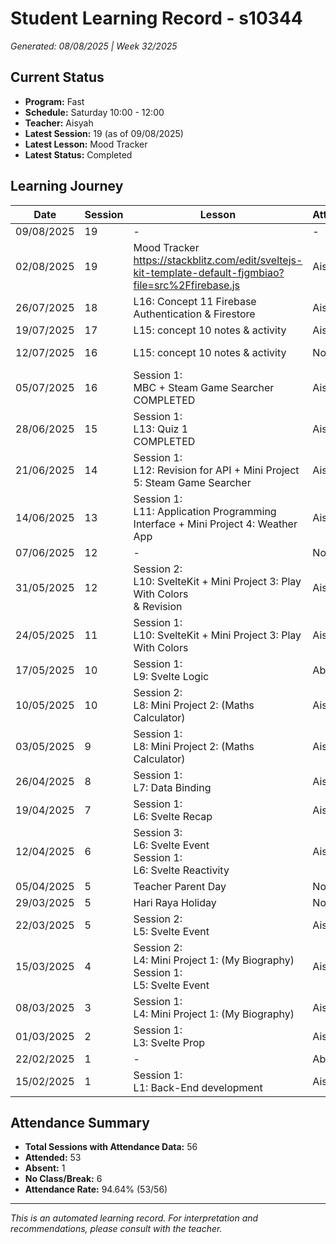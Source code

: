 # Student Learning Record - s10344
*Generated: 08/08/2025 | Week 32/2025*

## Current Status
- **Program:** Fast
- **Schedule:** Saturday 10:00 - 12:00  
- **Teacher:** Aisyah
- **Latest Session:** 19 (as of 09/08/2025)
- **Latest Lesson:** Mood Tracker
- **Latest Status:** Completed

## Learning Journey
| Date       | Session | Lesson                                                                                                         | Attendance | Progress     |
|------------|---------|----------------------------------------------------------------------------------------------------------------|------------|--------------|
| 09/08/2025 | 19      | -                                                                                                              | -          | -            |
| 02/08/2025 | 19      | Mood Tracker<br>https://stackblitz.com/edit/sveltejs-kit-template-default-fjgmbiao?file=src%2Ffirebase.js     | Aisyah     | Completed    |
| 26/07/2025 | 18      | L16: Concept 11 Firebase Authentication & Firestore                                                            | Aisyah     | Completed    |
| 19/07/2025 | 17      | L15: concept 10 notes & activity                                                                               | Aisyah     | Completed    |
| 12/07/2025 | 16      | L15: concept 10 notes & activity                                                                               | No Class   | In Progress  |
| 05/07/2025 | 16      | Session 1:<br>MBC + Steam Game Searcher<br>COMPLETED                                                           | Aisyah     | Completed    |
| 28/06/2025 | 15      | Session 1:<br>L13: Quiz 1<br>COMPLETED                                                                         | Aisyah     | Completed    |
| 21/06/2025 | 14      | Session 1:<br>L12: Revision for API + Mini Project 5: Steam Game Searcher                                     | Aisyah     | In Progress  |
| 14/06/2025 | 13      | Session 1:<br>L11: Application Programming Interface + Mini Project 4: Weather App                            | Aisyah     | Completed    |
| 07/06/2025 | 12      | -                                                                                                              | No Class   | -            |
| 31/05/2025 | 12      | Session 2:<br>L10: SvelteKit + Mini Project 3: Play With Colors<br>& Revision                                 | Aisyah     | In Progress  |
| 24/05/2025 | 11      | Session 1:<br>L10: SvelteKit + Mini Project 3: Play With Colors                                                | Aisyah     | In Progress  |
| 17/05/2025 | 10      | Session 1:<br>L9: Svelte Logic                                                                                 | Absent     | Completed    |
| 10/05/2025 | 10      | Session 2:<br>L8: Mini Project 2: (Maths Calculator)                                                           | Aisyah     | Completed    |
| 03/05/2025 | 9       | Session 1:<br>L8: Mini Project 2: (Maths Calculator)                                                           | Aisyah     | In Progress  |
| 26/04/2025 | 8       | Session 1:<br>L7: Data Binding                                                                                 | Aisyah     | Completed    |
| 19/04/2025 | 7       | Session 1:<br>L6: Svelte Recap                                                                                 | Aisyah     | Completed    |
| 12/04/2025 | 6       | Session 3:<br>L6: Svelte Event<br>Session 1:<br>L6: Svelte Reactivity                                          | Aisyah     | Completed    |
| 05/04/2025 | 5       | Teacher Parent Day                                                                                             | No Class   | -            |
| 29/03/2025 | 5       | Hari Raya Holiday                                                                                              | No Class   | -            |
| 22/03/2025 | 5       | Session 2:<br>L5: Svelte Event                                                                                 | Aisyah     | In Progress  |
| 15/03/2025 | 4       | Session 2:<br>L4: Mini Project 1: (My Biography)<br>Session 1:<br>L5: Svelte Event                             | Aisyah     | In Progress  |
| 08/03/2025 | 3       | Session 1:<br>L4: Mini Project 1: (My Biography)                                                               | Aisyah     | Completed    |
| 01/03/2025 | 2       | Session 1:<br>L3: Svelte Prop                                                                                  | Aisyah     | Completed    |
| 22/02/2025 | 1       | -                                                                                                              | Absent     | -            |
| 15/02/2025 | 1       | Session 1:<br>L1: Back-End development                                                                         | Aisyah     | Completed    |

## Attendance Summary
- **Total Sessions with Attendance Data:** 56
- **Attended:** 53
- **Absent:** 1
- **No Class/Break:** 6
- **Attendance Rate:** 94.64% (53/56)

---
*This is an automated learning record. For interpretation and recommendations, please consult with the teacher.*
